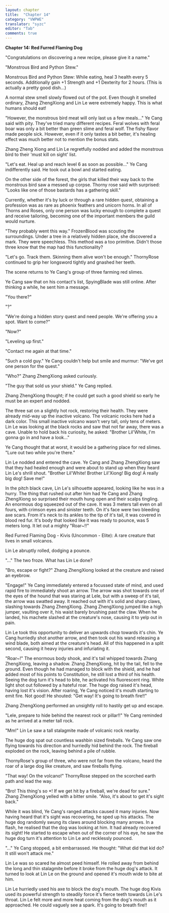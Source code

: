 ```yaml
---
layout: chapter
title:  "Chapter 14"
category: "VWPWE"
translator: "syzc"
editor: "Tab"
comments: true
---
```


**Chapter 14: Red Furred Flaming Dog**

"Congratulations on discovering a new recipe, please give it a name."

"Monstrous Bird and Python Stew."

Monstrous Bird and Python Stew: While eating, heal 3 health every 5 seconds. Additionally gain +1 Strength and +1 Dexterity for 2 hours. (This is actually a pretty good dish...)

A normal stew smell slowly flowed out of the pot. Even though it smelled ordinary, Zhang ZhengXiong and Lin Le were extremely happy. This is what humans should eat!

"However, the monstrous bird meat will only last us a few meals..." Ye Cang said with pity. They've tried many different recipes. Feral wolves with feral boar was only a bit better than green slime and feral wolf. The fishy flavor made people sick. However, even if it only tastes a bit better, it's healing effect was much better not to mention the bonus stats.

Zhang Zheng Xiong and Lin Le regretfully nodded and added the monstrous bird to their 'must kill on sight' list.

"Let's eat. Heal up and reach level 6 as soon as possible..." Ye Cang indifferently said. He took out a bowl and started eating.

On the other side of the forest, the girls that killed their way back to the monstrous bird saw a messed up corpse. Thorny rose said with surprised: "Looks like one of those bastards has a gathering skill."

Currently, whether it's by luck or through a rare hidden quest, obtaining a profession was as rare as phoenix feathers and unicorn horns. In all of Thorns and Roses, only one person was lucky enough to complete a quest and receive tailoring, becoming one of the important members the guild would nurture.

"They probably went this way." FrozenBlood was scouting the surroundings. Under a tree in a relatively hidden place, she discovered a mark. They were speechless. This method was a too primitive. Didn't those three know that the map had this functionality?

"Let's go. Track them. Skinning them alive won't be enough." ThornyRose continued to grip her longsword tightly and gnashed her teeth.

The scene returns to Ye Cang's group of three farming red slimes.

Ye Cang saw that on his contact's list, SpyingBlade was still online. After thinking a while, he sent him a message.

"You there?"

"?"

"We're doing a hidden story quest and need people. We're offering you a spot. Want to come?"

"Now?"

"Leveling up first."

"Contact me again at that time."

"Such a cold guy." Ye Cang couldn't help but smile and murmur: "We've got one person for the quest."

"Who?" Zhang ZhengXiong asked curiously.

"The guy that sold us your shield." Ye Cang replied.

Zhang ZhengXiong thought; if he could get such a good shield so early he must be an expert and nodded.

The three sat on a slightly hot rock, restoring their health. They were already mid-way up the inactive volcano. The volcanic rocks here had a dark color. This small inactive volcano wasn't very tall, only tens of meters. Lin Le was looking at the black rocks and saw that not far away, there was a cave. Unable to hold back his curiosity, he asked: "Brother Lil'White, I'm gonna go in and have a look..."

Ye Cang thought that at worst, it would be a gathering place for red slimes. "Lure out two while you're there."

Lin Le nodded and entered the cave. Ye Cang and Zhang ZhengXiong saw that they had healed enough and were about to stand up when they heard Lin Le's shrill shout. "Brother Lil'White! Brother Lil'Xiong! Big dog! A really big dog! Save me!" 

In the pitch black cave, Lin Le's silhouette appeared, looking like he was in a hurry. The thing that rushed out after him had Ye Cang and Zhang ZhengXiong so surprised their mouth hung open and their scalps tingling. An enormous dog squeezed out of the cave. It was 3 meters tall even on all fours, with crimson eyes and sinister teeth. On it's face were two bleeding axe scars. From it's neck to its ankles to the tip of it's tail, it was covered in blood red fur. It's body that looked like it was ready to pounce, was 5 meters long. It let out a mighty "Roar~!!"

Red Furred Flaming Dog - Kivis (Uncommon - Elite): A rare creature that lives in small volcanos.

Lin Le abruptly rolled, dodging a pounce.

"..." The two froze. What has Lin Le done?

"Bro, escape or fight?" Zhang ZhengXiong looked at the creature and raised an eyebrow.

"Engage!" Ye Cang immediately entered a focussed state of mind, and used rapid fire to immediately shoot an arrow. The arrow was shot towards one of the eyes of the hound that was staring at Lele, but with a sweep of it's tail, the arrow was swatted away. It reached out with it's solid and sharp claws, slashing towards Zhang ZhengXiong. Zhang ZhengXiong jumped like a high jumper, vaulting over it, his waist barely brushing past the claw. When he landed, his machete slashed at the creature's nose, causing it to yelp out in pain.

Lin Le took this opportunity to deliver an upwards chop towards it's chin. Ye Cang hurriedly shot another arrow, and then took out his wand releasing a wind blade, both aimed at the creature's head. All of this happened in a split second, causing it heavy injuries and infuriating it. 

"Roar~!" The enormous body shook, and it's tail whipped towards Zhang ZhengXiong, leaving a shadow. Zhang ZhengXiong, hit by the tail, fell to the ground. Even though he had managed to block with the shield, and he had added most of his points to Constitution, he still lost a third of his health. Seeing the dog turn it's head to bite, he activated his fluorescent ring. White light shot out followed by a hateful roar. The huge dog raised it's head, having lost it's vision. After roaring, Ye Cang noticed it's mouth starting to emit fire. Not good! He shouted: "Get way! It's going to breath fire!!"

Zhang ZhengXiong performed an unsightly roll to hastily get up and escape.

"Lele, prepare to hide behind the nearest rock or pillar!!" Ye Cang reminded as he arrived at a meter tall rock.

"Mm!" Lin Le saw a tall stalagmite made of volcanic rock nearby.

The huge dog spat out countless washbin sized fireballs. Ye Cang saw one flying towards his direction and hurriedly hid behind the rock. The fireball exploded on the rock, leaving behind a pile of rubble.

ThornyRose's group of three, who were not far from the volcano, heard the roar of a large dog like creature, and saw fireballs flying.

"That way! On the volcano!" ThornyRose stepped on the scorched earth path and lead the way.

"Bro! This thing's so \*! If we get hit by a fireball, we're dead for sure." Zhang ZhengXiong yelled with a bitter smile. "Also, it's about to get it's sight back."

While it was blind, Ye Cang's ranged attacks caused it many injuries. Now having heard that it's sight was recovering, he sped up his attacks. The huge dog randomly swung its claws around blocking many arrows. In a flash, he realised that the dog was looking at him. It had already recovered its sight! He started to escape when out of the corner of his eye, he saw the huge dog turn it's attention to Lin Le and recklessly pounced.

"..." Ye Cang stopped, a bit embarrassed. He thought: "What did that kid do? It still won't attack me."

Lin Le was so scared he almost peed himself. He rolled away from behind the long and thin stalagmite before it broke from the huge dog's attack. It turned to look at Lin Le on the ground and opened it's mouth wide to bite at him.

Lin Le hurriedly used his axe to block the dog's mouth. The huge dog Kivis used its powerful strength to steadily force it's fierce teeth towards Lin Le's throat. Lin Le felt more and more heat coming from the dog's mouth as it approached. He could vaguely see a spark. It's going to breath fire!!